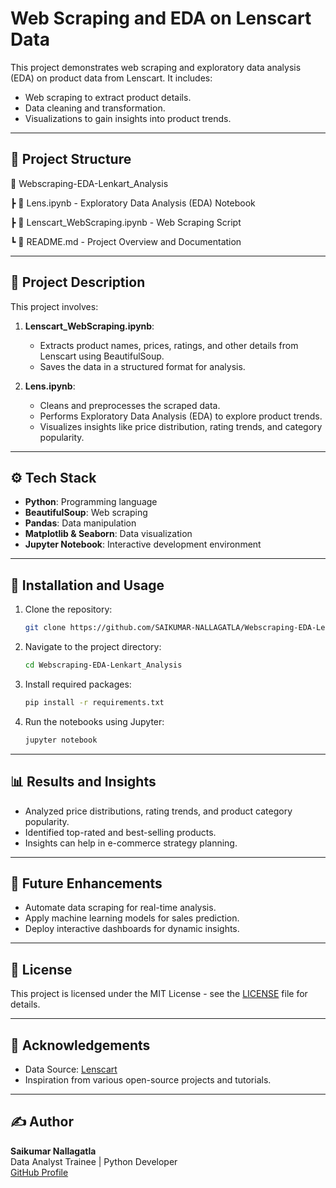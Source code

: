 # Web Scraping and EDA on Lenscart Data

This project demonstrates web scraping and exploratory data analysis (EDA) on product data from Lenscart. 
It includes:
- Web scraping to extract product details.
- Data cleaning and transformation.
- Visualizations to gain insights into product trends.

---

## 📁 Project Structure
📂 Webscraping-EDA-Lenkart_Analysis

┣ 📜 Lens.ipynb - Exploratory Data Analysis (EDA) Notebook

┣ 📜 Lenscart_WebScraping.ipynb - Web Scraping Script

┗ 📜 README.md - Project Overview and Documentation

---

## 📝 Project Description
This project involves:
1. **Lenscart_WebScraping.ipynb**:  
   - Extracts product names, prices, ratings, and other details from Lenscart using BeautifulSoup.
   - Saves the data in a structured format for analysis.

2. **Lens.ipynb**:  
   - Cleans and preprocesses the scraped data.
   - Performs Exploratory Data Analysis (EDA) to explore product trends.
   - Visualizes insights like price distribution, rating trends, and category popularity.

---

## ⚙️ Tech Stack
- **Python**: Programming language
- **BeautifulSoup**: Web scraping
- **Pandas**: Data manipulation
- **Matplotlib & Seaborn**: Data visualization
- **Jupyter Notebook**: Interactive development environment

---

## 🔧 Installation and Usage
1. Clone the repository:
    ```bash
    git clone https://github.com/SAIKUMAR-NALLAGATLA/Webscraping-EDA-Lenkart_Analysis.git
    ```
2. Navigate to the project directory:
    ```bash
    cd Webscraping-EDA-Lenkart_Analysis
    ```
3. Install required packages:
    ```bash
    pip install -r requirements.txt
    ```
4. Run the notebooks using Jupyter:
    ```bash
    jupyter notebook
    ```

---

## 📊 Results and Insights
- Analyzed price distributions, rating trends, and product category popularity.
- Identified top-rated and best-selling products.
- Insights can help in e-commerce strategy planning.

---

## 🤖 Future Enhancements
- Automate data scraping for real-time analysis.
- Apply machine learning models for sales prediction.
- Deploy interactive dashboards for dynamic insights.

---

## 📜 License
This project is licensed under the MIT License - see the [LICENSE](LICENSE) file for details.

---

## 🤝 Acknowledgements
- Data Source: [Lenscart](https://www.lenskart.com)
- Inspiration from various open-source projects and tutorials.

---

## ✍️ Author
**Saikumar Nallagatla**  
Data Analyst Trainee | Python Developer  
[GitHub Profile](https://github.com/SAIKUMAR-NALLAGATLA)
